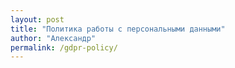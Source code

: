 ```yaml
---
layout: post
title: "Политика работы с персональными данными"
author: "Александр"
permalink: /gdpr-policy/
---
```

